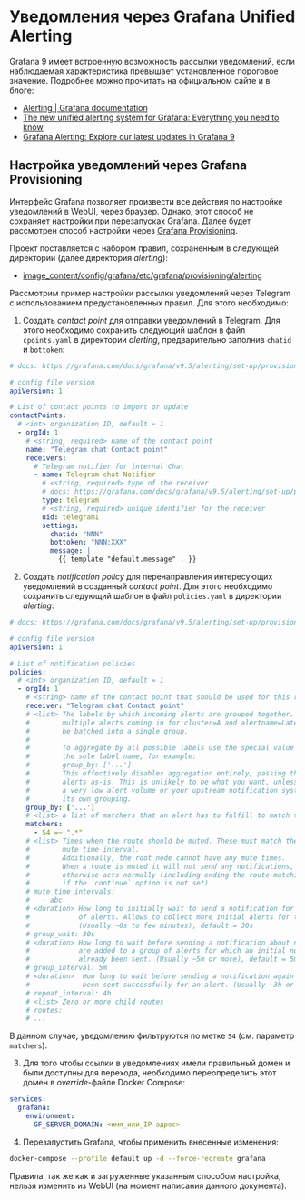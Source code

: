 Уведомления через Grafana Unified Alerting
==========================================

Grafana 9 имеет встроенную возможность рассылки уведомлений, если наблюдаемая
характеристика превышает установленное пороговое значение. Подробнее можно
прочитать на официальном сайте и в блоге:

- [Alerting | Grafana documentation][unif-alerting]
- [The new unified alerting system for Grafana: Everything you need to know][news-2021]
- [Grafana Alerting: Explore our latest updates in Grafana 9][news-2022]

## Настройка уведомлений через Grafana Provisioning

Интерфейс Grafana позволяет произвести все действия по настройке уведомлений в
WebUI, через браузер. Однако, этот способ не сохраняет настройки при
перезапусках Grafana. Далее будет рассмотрен способ настройки через [Grafana
Provisioning][provisioning].

Проект поставляется с набором правил, сохраненным в следующей директории (далее
директория _alerting_):

- [image_content/config/grafana/etc/grafana/provisioning/alerting][dir-alerting]

Рассмотрим пример настройки рассылки уведомлений через Telegram с использованием
предустановленных правил. Для этого необходимо:

1. Создать _contact point_ для отправки уведомлений в Telegram. Для этого
   необходимо сохранить следующий шаблон в файл `cpoints.yaml` в директории
   _alerting_, предварительно заполнив `chatid` и `bottoken`:

```yaml
# docs: https://grafana.com/docs/grafana/v9.5/alerting/set-up/provision-alerting-resources/file-provisioning/#provision-contact-points

# config file version
apiVersion: 1

# List of contact points to import or update
contactPoints:
  # <int> organization ID, default = 1
  - orgId: 1
    # <string, required> name of the contact point
    name: "Telegram chat Contact point"
    receivers:
      # Telegram notifier for internal Chat
      - name: Telegram chat Notifier
        # <string, required> type of the receiver
        # docs: https://grafana.com/docs/grafana/v9.5/alerting/set-up/provision-alerting-resources/file-provisioning/#telegram
        type: telegram
        # <string, required> unique identifier for the receiver
        uid: telegram1
        settings:
          chatid: "NNN"
          bottoken: "NNN:XXX"
          message: |
            {{ template "default.message" . }}
```

2. Создать _notification policy_ для перенаправления интересующих уведомлений в
   созданный _contact point_. Для этого необходимо сохранить следующий шаблон в
   файл `policies.yaml` в директории _alerting_:

```yaml
# docs: https://grafana.com/docs/grafana/v9.5/alerting/set-up/provision-alerting-resources/file-provisioning/#provision-notification-policies

# config file version
apiVersion: 1

# List of notification policies
policies:
  # <int> organization ID, default = 1
  - orgId: 1
    # <string> name of the contact point that should be used for this route
    receiver: "Telegram chat Contact point"
    # <list> The labels by which incoming alerts are grouped together. For example,
    #        multiple alerts coming in for cluster=A and alertname=LatencyHigh would
    #        be batched into a single group.
    #
    #        To aggregate by all possible labels use the special value '...' as
    #        the sole label name, for example:
    #        group_by: ['...']
    #        This effectively disables aggregation entirely, passing through all
    #        alerts as-is. This is unlikely to be what you want, unless you have
    #        a very low alert volume or your upstream notification system performs
    #        its own grouping.
    group_by: ['...']
    # <list> a list of matchers that an alert has to fulfill to match the node
    matchers:
      - S4 =~ ".*"
    # <list> Times when the route should be muted. These must match the name of a
    #        mute time interval.
    #        Additionally, the root node cannot have any mute times.
    #        When a route is muted it will not send any notifications, but
    #        otherwise acts normally (including ending the route-matching process
    #        if the `continue` option is not set)
    # mute_time_intervals:
    #   - abc
    # <duration> How long to initially wait to send a notification for a group
    #            of alerts. Allows to collect more initial alerts for the same group.
    #            (Usually ~0s to few minutes), default = 30s
    # group_wait: 30s
    # <duration> How long to wait before sending a notification about new alerts that
    #            are added to a group of alerts for which an initial notification has
    #            already been sent. (Usually ~5m or more), default = 5m
    # group_interval: 5m
    # <duration>  How long to wait before sending a notification again if it has already
    #             been sent successfully for an alert. (Usually ~3h or more), default = 4h
    # repeat_interval: 4h
    # <list> Zero or more child routes
    # routes:
    # ...
```

В данном случае, уведомлению фильтруются по метке `S4` (см. параметр
`matchers`).

3. Для того чтобы ссылки в уведомлениях имели правильный домен и были доступны
   для перехода, необходимо переопределить этот домен в _override_-файле Docker
   Compose:

```yaml
services:
  grafana:
    environment:
      GF_SERVER_DOMAIN: <имя_или_IP-адрес>
```

4. Перезапустить Grafana, чтобы применить внесенные изменения:

```sh
docker-compose --profile default up -d --force-recreate grafana
```

Правила, так же как и загруженные указанным способом настройка, нельзя изменить
из WebUI (на момент написания данного документа).

[dir-alerting]: ../../image_content/config/grafana/etc/grafana/provisioning/alerting/
[news-2021]: https://grafana.com/blog/2021/06/14/the-new-unified-alerting-system-for-grafana-everything-you-need-to-know/
[news-2022]: https://grafana.com/blog/2022/06/14/grafana-alerting-explore-our-latest-updates-in-grafana-9/
[provisioning]: https://grafana.com/docs/grafana/v9.5/alerting/set-up/provision-alerting-resources/file-provisioning/
[unif-alerting]: https://grafana.com/docs/grafana/v9.5/alerting/
